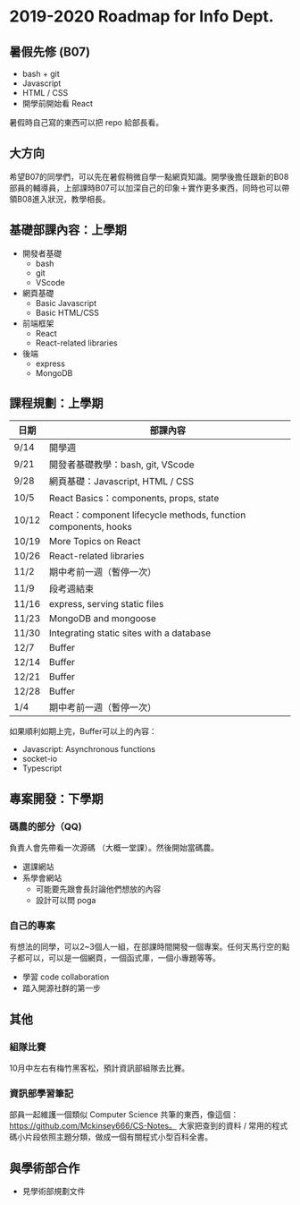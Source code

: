 # 2019-2020 Roadmap for Info Dept.

## 暑假先修 (B07)
- bash + git
- Javascript
- HTML / CSS
- 開學前開始看 React

暑假時自己寫的東西可以把 repo 給部長看。

## 大方向
希望B07的同學們，可以先在暑假稍微自學一點網頁知識。開學後擔任跟新的B08部員的輔導員，上部課時B07可以加深自己的印象＋實作更多東西，同時也可以帶領B08進入狀況，教學相長。

## 基礎部課內容：上學期

- 開發者基礎
    - bash
    - git 
    - VScode
- 網頁基礎 
    - Basic Javascript
    - Basic HTML/CSS
- 前端框架
    - React 
    - React-related libraries
- 後端
    - express
    - MongoDB

## 課程規劃：上學期
|日期|部課內容|
|---|---|
|9/14|開學週|
|9/21|開發者基礎教學：bash, git, VScode|
|9/28|網頁基礎：Javascript, HTML / CSS|
|10/5|React Basics：components, props, state|
|10/12|React：component lifecycle methods, function components, hooks|
|10/19|More Topics on React|
|10/26|React-related libraries|
|11/2|期中考前一週（暫停一次）|
|11/9|段考週結束|
|11/16|express, serving static files|
|11/23|MongoDB and mongoose|
|11/30|Integrating static sites with a database|
|12/7|Buffer|
|12/14|Buffer|
|12/21|Buffer|
|12/28|Buffer|
|1/4|期中考前一週（暫停一次）|

如果順利如期上完，Buffer可以上的內容：
- Javascript: Asynchronous functions
- socket-io
- Typescript 

## 專案開發：下學期

### 碼農的部分（QQ)
負責人會先帶看一次源碼 （大概一堂課）。然後開始當碼農。
- 選課網站
- 系學會網站
    - 可能要先跟會長討論他們想放的內容
    - 設計可以問 poga

### 自己的專案
有想法的同學，可以2~3個人一組，在部課時間開發一個專案。任何天馬行空的點子都可以，可以是一個網頁，一個函式庫，一個小專題等等。
- 學習 code collaboration
- 踏入開源社群的第一步

## 其他
### 組隊比賽
10月中左右有梅竹黑客松，預計資訊部組隊去比賽。
### 資訊部學習筆記
部員一起維護一個類似 Computer Science 共筆的東西，像這個：https://github.com/Mckinsey666/CS-Notes。 大家把查到的資料 / 常用的程式碼小片段依照主題分類，做成一個有關程式小型百科全書。

## 與學術部合作
- 見學術部規劃文件
